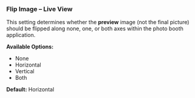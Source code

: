 ### Flip Image – Live View

This setting determines whether the **preview** image (not the final picture) should be flipped along none, one, or both axes within the photo booth application.

**Available Options:**
- None
- Horizontal
- Vertical
- Both

**Default:** Horizontal

